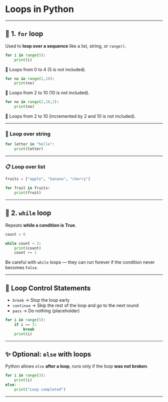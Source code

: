 # Loops in Python
---

## 🔁 1. **`for` loop**

Used to **loop over a sequence** like a list, string, or `range()`.

```python
for i in range(5):
    print(i)
```

🔹 Loops from 0 to 4 (5 is not included).

```python
for no in range(2,10):
    print(no)
```
🔹 Loops from 2 to 10 (10 is not included).

```python
for no in range(2,10,2):
    print(no)
```
🔹 Loops from 2 to 10 (incremented by 2 and 10 is not included).

---

### 🧵 Loop over string

```python
for letter in "hello":
    print(letter)
```

---

### 📋 Loop over list

```python
fruits = ["apple", "banana", "cherry"]

for fruit in fruits:
    print(fruit)
```

---

## 🔄 2. **`while` loop**

Repeats **while a condition is True**.

```python
count = 0

while count < 3:
    print(count)
    count += 1
```

Be careful with `while` loops — they can run forever if the condition never becomes `False`.

---

## 🛑 Loop Control Statements

- `break` → Stop the loop early  
- `continue` → Skip the rest of the loop and go to the next round  
- `pass` → Do nothing (placeholder)

```python
for i in range(5):
    if i == 3:
        break
    print(i)
```

---

## ✨ Optional: `else` with loops

Python allows `else` **after a loop**, runs only if the loop **was not broken**.

```python
for i in range(3):
    print(i)
else:
    print("Loop completed")
```

---

